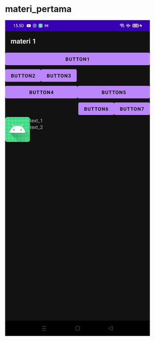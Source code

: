 # materi_pertama

![alt text](https://github.com/ManggalaKZ/materi_pertama/blob/master/WhatsApp%20Image%202021-02-09%20at%2013.51.38.jpeg)
